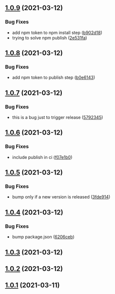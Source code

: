 ## [1.0.9](https://github.com/danmt/rxjs-obscure/compare/v1.0.8...v1.0.9) (2021-03-12)


### Bug Fixes

* add npm token to npm install step ([b902d18](https://github.com/danmt/rxjs-obscure/commit/b902d181c15c13ec303e6055882c28e9febeb07c))
* trying to solve npm publish ([2e531fa](https://github.com/danmt/rxjs-obscure/commit/2e531fa38c49390efb5f45ca9e29927c6f876e4d))

## [1.0.8](https://github.com/danmt/rxjs-obscure/compare/v1.0.7...v1.0.8) (2021-03-12)


### Bug Fixes

* add npm token to publish step ([b0e6143](https://github.com/danmt/rxjs-obscure/commit/b0e61438bb6a7394ef97e1d907bf69e7d7ee128d))

## [1.0.7](https://github.com/danmt/rxjs-obscure/compare/v1.0.6...v1.0.7) (2021-03-12)


### Bug Fixes

* this is a bug just to trigger release ([5792345](https://github.com/danmt/rxjs-obscure/commit/5792345dd5aeb84ba7bac6321430f7823d9009a5))

## [1.0.6](https://github.com/danmt/rxjs-obscure/compare/v1.0.5...v1.0.6) (2021-03-12)


### Bug Fixes

* include publish in ci ([f07e1b0](https://github.com/danmt/rxjs-obscure/commit/f07e1b083c58393a5d6cce0561751c3e8c8bd9bb))

## [1.0.5](https://github.com/danmt/rxjs-obscure/compare/v1.0.4...v1.0.5) (2021-03-12)


### Bug Fixes

* bump only if a new version is released ([3fde914](https://github.com/danmt/rxjs-obscure/commit/3fde9146fd5c6890109df389b6b65ea1f987e391))

## [1.0.4](https://github.com/danmt/rxjs-obscure/compare/v1.0.3...v1.0.4) (2021-03-12)


### Bug Fixes

* bump package.json ([6206ceb](https://github.com/danmt/rxjs-obscure/commit/6206cebb1c14dbba9dd73febb5d5c02da3a1523d))

## [1.0.3](https://github.com/danmt/rxjs-obscure/compare/v1.0.2...v1.0.3) (2021-03-12)

## [1.0.2](https://github.com/danmt/rxjs-obscure/compare/v1.0.1...v1.0.2) (2021-03-12)

## [1.0.1](https://github.com/danmt/rxjs-obscure/compare/v1.0.0...v1.0.1) (2021-03-11)

